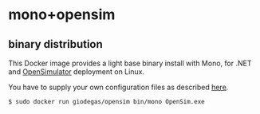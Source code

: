 # mono+opensim
## binary distribution

This Docker image provides a light base binary install with Mono, for .NET and [OpenSimulator](http://opensimulator.org)
deployment on Linux.

You have to supply your own configuration files as described [here](http://opensimulator.org/wiki/Configuration).

    $ sudo docker run giodegas/opensim bin/mono OpenSim.exe
    
